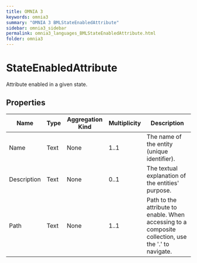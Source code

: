 ```yaml
---
title: OMNIA 3
keywords: omnia3
summary: "OMNIA 3 BMLStateEnabledAttribute"
sidebar: omnia3_sidebar
permalink: omnia3_languages_BMLStateEnabledAttribute.html
folder: omnia3
---
```


# StateEnabledAttribute
Attribute enabled in a given state.
## Properties

| Name | Type | Aggregation Kind | Multiplicity | Description |
| --------- | --------- | --------- | --------- | --------- |
| Name | Text | None | 1..1 | The name of the entity (unique identifier). |
| Description | Text | None | 0..1 | The textual explanation of the entities' purpose. |
| Path | Text | None | 1..1 | Path to the attribute to enable. When accessing to a composite collection, use the '.' to navigate. |


